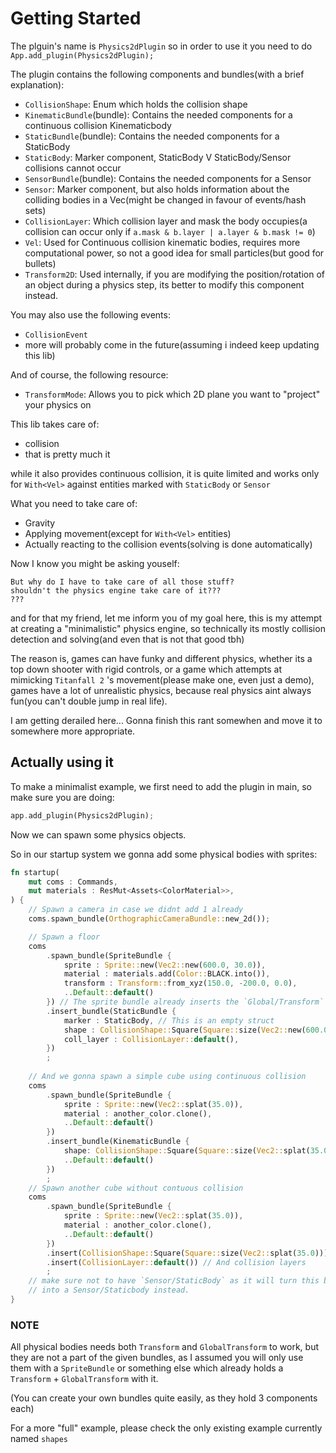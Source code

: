 # Getting Started

The plguin's name is `Physics2dPlugin` so in order to use it you need to do `App.add_plugin(Physics2dPlugin);`

The plugin contains the following components and bundles(with a brief explanation):

- `CollisionShape`: Enum which holds the collision shape
- `KinematicBundle`(bundle): Contains the needed components for a continuous collision Kinematicbody
- `StaticBundle`(bundle): Contains the needed components for a StaticBody
- `StaticBody`: Marker component, StaticBody V StaticBody/Sensor collisions cannot occur
- `SensorBundle`(bundle): Contains the needed components for a Sensor
- `Sensor`: Marker component, but also holds information about the colliding bodies in a Vec(might be changed in favour of events/hash sets)
- `CollisionLayer`: Which collision layer and mask the body occupies(a collision can occur only if `a.mask & b.layer | a.layer & b.mask != 0`)
- `Vel`: Used for Continuous collision kinematic bodies, requires more computational power, so not a good idea for small particles(but good for bullets)
- `Transform2D`: Used internally, if you are modifying the position/rotation of an object during a physics step, its better to modify this component instead.

You may also use the following events:

- `CollisionEvent`
- more will probably come in the future(assuming i indeed keep updating this lib)

And of course, the following resource:

- `TransformMode`: Allows you to pick which 2D plane you want to "project" your physics on

This lib takes care of:

- collision
- that is pretty much it

while it also provides continuous collision, it is quite limited and works only for `With<Vel>` against entities marked with `StaticBody` or `Sensor`

What you need to take care of:

- Gravity
- Applying movement(except for `With<Vel>` entities)
- Actually reacting to the collision events(solving is done automatically)

Now I know you might be asking youself:

```plain
But why do I have to take care of all those stuff?
shouldn't the physics engine take care of it???
???
```

and for that my friend, let me inform you of my goal here,
this is my attempt at creating a "minimalistic" physics engine,
so technically its mostly collision detection and solving(and even that is not that good tbh)

The reason is, games can have funky and different physics,
whether its a top down shooter with rigid controls,
or a game which attempts at mimicking `Titanfall 2` 's movement(please make one, even just a demo),
games have a lot of unrealistic physics, because real physics aint always fun(you can't double jump in real life).

I am getting derailed here... Gonna finish this rant somewhen and move it to somewhere more appropriate.

## Actually using it

To make a minimalist example, we first need to add the plugin in main, so make sure you are doing:

```rs
app.add_plugin(Physics2dPlugin);
```

Now we can spawn some physics objects.

So in our startup system we gonna add some physical bodies with sprites:

```rs
fn startup(
    mut coms : Commands,
    mut materials : ResMut<Assets<ColorMaterial>>,
) {
    // Spawn a camera in case we didnt add 1 already
    coms.spawn_bundle(OrthographicCameraBundle::new_2d());

    // Spawn a floor
    coms
        .spawn_bundle(SpriteBundle {
            sprite : Sprite::new(Vec2::new(600.0, 30.0)),
            material : materials.add(Color::BLACK.into()),
            transform : Transform::from_xyz(150.0, -200.0, 0.0),
            ..Default::default()
        }) // The sprite bundle already inserts the `Global/Transform` components
        .insert_bundle(StaticBundle {
            marker : StaticBody, // This is an empty struct
            shape : CollisionShape::Square(Square::size(Vec2::new(600.0, 30.0))),
            coll_layer : CollisionLayer::default(),
        })
        ;
    
    // And we gonna spawn a simple cube using continuous collision
    coms
        .spawn_bundle(SpriteBundle {
            sprite : Sprite::new(Vec2::splat(35.0)),
            material : another_color.clone(),
            ..Default::default()
        })
        .insert_bundle(KinematicBundle {
            shape: CollisionShape::Square(Square::size(Vec2::splat(35.0))),
            ..Default::default()
        })
        ;
    // Spawn another cube without contuous collision
    coms
        .spawn_bundle(SpriteBundle {
            sprite : Sprite::new(Vec2::splat(35.0)),
            material : another_color.clone(),
            ..Default::default()
        })
        .insert(CollisionShape::Square(Square::size(Vec2::splat(35.0)))) // The collision shape
        .insert(CollisionLayer::default()) // And collision layers
        ;
    // make sure not to have `Sensor/StaticBody` as it will turn this body
    // into a Sensor/Staticbody instead.
}
```

### NOTE

All physical bodies needs both `Transform` and `GlobalTransform` to work,
but they are not a part of the given bundles,
as I assumed you will only use them with a `SpriteBundle` or something else which already holds a `Transform` + `GlobalTransform` with it.

(You can create your own bundles quite easily, as they hold 3 components each)

For a more "full" example, please check the only existing example currently named `shapes`